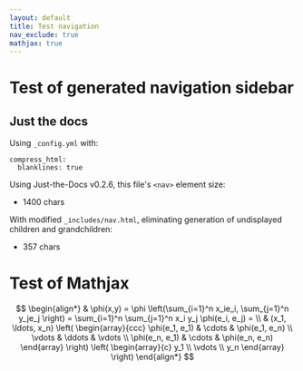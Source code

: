 ```yaml
---
layout: default
title: Test navigation
nav_exclude: true
mathjax: true
---
```


Test of generated navigation sidebar
====================================

Just the docs
-------------

Using `_config.yml` with:
```
compress_html:
  blanklines: true
```

Using Just-the-Docs v0.2.6, this file's `<nav>` element size:

- 1400 chars

With modified `_includes/nav.html`, eliminating generation of undisplayed
children and grandchildren:

- 357 chars

Test of Mathjax
===============

$$
\begin{align*}
  & \phi(x,y) = \phi \left(\sum_{i=1}^n x_ie_i, \sum_{j=1}^n y_je_j \right)
  = \sum_{i=1}^n \sum_{j=1}^n x_i y_j \phi(e_i, e_j) = \\
  & (x_1, \ldots, x_n) \left( \begin{array}{ccc}
      \phi(e_1, e_1) & \cdots & \phi(e_1, e_n) \\
      \vdots & \ddots & \vdots \\
      \phi(e_n, e_1) & \cdots & \phi(e_n, e_n)
    \end{array} \right)
  \left( \begin{array}{c}
      y_1 \\
      \vdots \\
      y_n
    \end{array} \right)
\end{align*}
$$
